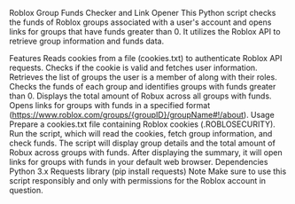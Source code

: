 Roblox Group Funds Checker and Link Opener
This Python script checks the funds of Roblox groups associated with a user's account and opens links for groups that have funds greater than 0. It utilizes the Roblox API to retrieve group information and funds data.

Features
Reads cookies from a file (cookies.txt) to authenticate Roblox API requests.
Checks if the cookie is valid and fetches user information.
Retrieves the list of groups the user is a member of along with their roles.
Checks the funds of each group and identifies groups with funds greater than 0.
Displays the total amount of Robux across all groups with funds.
Opens links for groups with funds in a specified format (https://www.roblox.com/groups/{groupID}/groupName#!/about).
Usage
Prepare a cookies.txt file containing Roblox cookies (.ROBLOSECURITY).
Run the script, which will read the cookies, fetch group information, and check funds.
The script will display group details and the total amount of Robux across groups with funds.
After displaying the summary, it will open links for groups with funds in your default web browser.
Dependencies
Python 3.x
Requests library (pip install requests)
Note
Make sure to use this script responsibly and only with permissions for the Roblox account in question.
